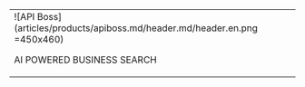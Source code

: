 |   |
|:------|
| ![API Boss](articles/products/apiboss.md/header.md/header.en.png =450x460) <p>AI POWERED BUSINESS SEARCH</p> |

